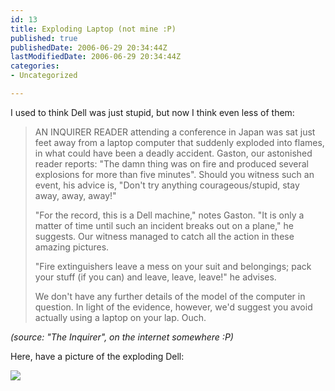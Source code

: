 ```yaml
---
id: 13
title: Exploding Laptop (not mine :P)
published: true
publishedDate: 2006-06-29 20:34:44Z
lastModifiedDate: 2006-06-29 20:34:44Z
categories:
- Uncategorized

---
```


I used to think Dell was just stupid, but now I think even less of them:

> AN INQUIRER READER attending a conference in Japan was sat just feet away from a laptop computer that suddenly exploded into flames, in what could have been a deadly accident. Gaston, our astonished reader reports: "The damn thing was on fire and produced several explosions for more than five minutes". Should you witness such an event, his advice is, "Don't try anything courageous/stupid, stay away, away, away!"
> 
> "For the record, this is a Dell machine," notes Gaston. "It is only a matter of time until such an incident breaks out on a plane," he suggests. Our witness managed to catch all the action in these amazing pictures. 
> 
> "Fire extinguishers leave a mess on your suit and belongings; pack your stuff (if you can) and leave, leave, leave!" he advises. 
> 
> We don't have any further details of the model of the computer in question. In light of the evidence, however, we'd suggest you avoid actually using a laptop on your lap. Ouch.

*(source: "The Inquirer", on the internet somewhere :P)*

Here, have a picture of the exploding Dell:  

[![](http://img427.imageshack.us/img427/7991/dellbanger12ls.th.jpg)](http://img427.imageshack.us/my.php?image=dellbanger12ls.jpg)

